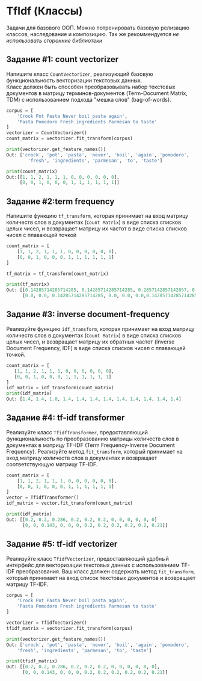 # TfIdf (Классы)
Задачи для базового ООП. Можно потренировать базовую релизацию классов, наследование и композицию. Так же рекоммендуется _не использовать сторонние библиотеки_


## Задание #1: count vectorizer
Напишите класс `CountVectorizer`, реализующий базовую функциональность векторизации текстовых данных.  
Класс должен быть способен преобразовывать набор текстовых документов в матрицу терминов-документов (Term-Document Matrix, TDM)
с использованием подхода "мешка слов" (bag-of-words).
```python
corpus = [
    'Crock Pot Pasta Never boil pasta again',
    'Pasta Pomodoro Fresh ingredients Parmesan to taste'
]
vectorizer = CountVectorizer()
count_matrix = vectorizer.fit_transform(corpus)

print(vectorizer.get_feature_names())
Out: ['crock', 'pot', 'pasta', 'never', 'boil', 'again', 'pomodoro', 
        'fresh', 'ingredients', 'parmesan', 'to', 'taste']

print(count_matrix)
Out:[[1, 1, 2, 1, 1, 1, 0, 0, 0, 0, 0, 0],
     [0, 0, 1, 0, 0, 0, 1, 1, 1, 1, 1, 1]]
```

## Задание #2:term frequency
Напишите функцию `tf_transform`, которая принимает на вход матрицу количеств слов в документах (`Count Matrix`) в виде списка списков целых чисел, и возвращает матрицу их частот в виде списка списков чисел с плавающей точкой

```python
count_matrix = [
    [1, 1, 2, 1, 1, 1, 0, 0, 0, 0, 0, 0],
    [0, 0, 1, 0, 0, 0, 1, 1, 1, 1, 1, 1]
]

tf_matrix = tf_transform(count_matrix)

print(tf_matrix)
Out: [[0.14285714285714285, 0.14285714285714285, 0.2857142857142857, 0.14285714285714285, 0.14285714285714285, 0.14285714285714285, 0.0, 0.0, 0.0, 0.0, 0.0, 0.0], 
      [0.0, 0.0, 0.14285714285714285, 0.0, 0.0, 0.0,0.14285714285714285, 0.14285714285714285, 0.14285714285714285, 0.14285714285714285, 0.14285714285714285, 0.14285714285714285]]
```

## Задание #3: inverse document-frequency
Реализуйте функцию `idf_transform`, которая принимает на вход матрицу количеств слов в документах (`Count Matrix`) в виде списка списков целых чисел, и возвращает матрицу их обратных частот (Inverse Document Frequency, IDF) в виде списка списков чисел с плавающей точкой.

```python
count_matrix = [
   [1, 1, 2, 1, 1, 1, 0, 0, 0, 0, 0, 0],
   [0, 0, 1, 0, 0, 0, 1, 1, 1, 1, 1, 1]
]
idf_matrix = idf_transform(count_matrix)
print(idf_matrix)
Out: [1.4, 1.4, 1.0, 1.4, 1.4, 1.4, 1.4, 1.4, 1.4, 1.4, 1.4, 1.4]
```

## Задание #4: tf-idf transformer
Реализуйте класс `TfidfTransformer`, предоставляющий функциональность по преобразованию матрицы количеств слов в документах в матрицу TF-IDF (Term Frequency-Inverse Document Frequency). Реализуйте метод `fit_transform`, который принимает на вход матрицу количеств слов в документах и возвращает соответствующую матрицу TF-IDF.

```python
count_matrix = [
    [1, 1, 2, 1, 1, 1, 0, 0, 0, 0, 0, 0],
    [0, 0, 1, 0, 0, 0, 1, 1, 1, 1, 1, 1]
]
vector = TfidfTransformer()
idf_matrix = vector.fit_transform(count_matrix)

print(idf_matrix)
Out: [[0.2, 0.2, 0.286, 0.2, 0.2, 0.2, 0, 0, 0, 0, 0, 0]
      [0, 0, 0.143, 0, 0, 0, 0.2, 0.2, 0.2, 0.2, 0.2, 0.21]]
```

## Задание #5: tf-idf vectorizer
Реализуйте класс `TfidfVectorizer`, предоставляющий удобный интерфейс для векторизации текстовых данных с использованием TF-IDF преобразования. Ваш класс должен содержать метод `fit_transform`, который принимает на вход список текстовых документов и возвращает матрицу TF-IDF.

```python
corpus = [
    'Crock Pot Pasta Never boil pasta again',
    'Pasta Pomodoro Fresh ingredients Parmesan to taste'
]

vectorizer = TfidfVectorizer()
tfidf_matrix = vectorizer.fit_transform(corpus)

print(vectorizer.get_feature_names())
Out: ['crock', 'pot', 'pasta', 'never', 'boil', 'again', 'pomodoro',
    'fresh', 'ingredients', 'parmesan', 'to', 'taste']

print(tfidf_matrix)
Out: [[0.2, 0.2, 0.286, 0.2, 0.2, 0.2, 0, 0, 0, 0, 0, 0],
      [0, 0, 0.143, 0, 0, 0, 0.2, 0.2, 0.2, 0.2, 0.2, 0.21]]
```